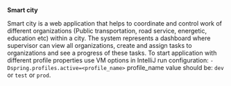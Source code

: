  **Smart city**
 
Smart city is a web application that helps to 
coordinate and control work of different organizations 
(Public transportation, road service, energetic, education etc) 
within a city. The system represents a dashboard where supervisor 
can view all organizations, create and assign tasks to organizations 
and see a progress of these tasks.
To start application with different profile properties use VM options in IntelliJ run configuration:
`-Dspring.profiles.active=<profile_name>`
profile_name value should be: `dev` or `test` or `prod`.
